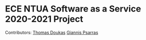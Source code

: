 # ECE NTUA Software as a Service 2020-2021 Project

Contributors:
[Thomas Doukas](https://github.com/ThomasDoukas)
[Giannis Psarras](https://github.com/giannispsarr)
